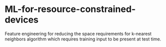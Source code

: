 # ML-for-resource-constrained-devices
Feature engineering for reducing the space requirements for k-nearest neighbors algorithm which requires training input to be present at test time.
